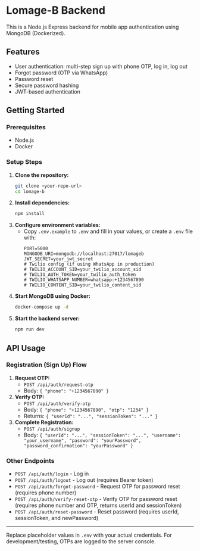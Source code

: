 # Lomage-B Backend

This is a Node.js Express backend for mobile app authentication using MongoDB (Dockerized).

## Features

- User authentication: multi-step sign up with phone OTP, log in, log out
- Forgot password (OTP via WhatsApp)
- Password reset
- Secure password hashing
- JWT-based authentication

## Getting Started

### Prerequisites

- Node.js
- Docker

### Setup Steps

1. **Clone the repository:**
   ```sh
   git clone <your-repo-url>
   cd lomage-b
   ```
2. **Install dependencies:**
   ```sh
   npm install
   ```
3. **Configure environment variables:**
   - Copy `.env.example` to `.env` and fill in your values, or create a `.env` file with:
     ```env
     PORT=5000
     MONGODB_URI=mongodb://localhost:27017/lomageb
     JWT_SECRET=your_jwt_secret
     # Twilio config (if using WhatsApp in production)
     # TWILIO_ACCOUNT_SID=your_twilio_account_sid
     # TWILIO_AUTH_TOKEN=your_twilio_auth_token
     # TWILIO_WHATSAPP_NUMBER=whatsapp:+1234567890
     # TWILIO_CONTENT_SID=your_twilio_content_sid
     ```
4. **Start MongoDB using Docker:**
   ```sh
   docker-compose up -d
   ```
5. **Start the backend server:**
   ```sh
   npm run dev
   ```

## API Usage

### Registration (Sign Up) Flow

1. **Request OTP:**
   - `POST /api/auth/request-otp`
   - Body: `{ "phone": "+1234567890" }`
2. **Verify OTP:**
   - `POST /api/auth/verify-otp`
   - Body: `{ "phone": "+1234567890", "otp": "1234" }`
   - Returns: `{ "userId": "...", "sessionToken": "..." }`
3. **Complete Registration:**
   - `POST /api/auth/signup`
   - Body: `{ "userId": "...", "sessionToken": "...", "username": "your_username", "password": "yourPassword", "password_confirmation": "yourPassword" }`

### Other Endpoints

- `POST /api/auth/login` - Log in
- `POST /api/auth/logout` - Log out (requires Bearer token)
- `POST /api/auth/forgot-password` - Request OTP for password reset (requires phone number)
- `POST /api/auth/verify-reset-otp` - Verify OTP for password reset (requires phone number and OTP, returns userId and sessionToken)
- `POST /api/auth/reset-password` - Reset password (requires userId, sessionToken, and newPassword)

---

Replace placeholder values in `.env` with your actual credentials. For development/testing, OTPs are logged to the server console.
